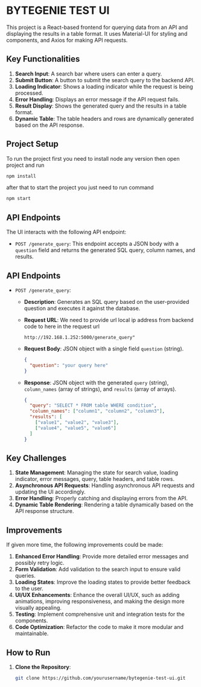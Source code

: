 # BYTEGENIE TEST UI

This project is a React-based frontend for querying data from an API and displaying the results in a table format. It uses Material-UI for styling and components, and Axios for making API requests.

## Key Functionalities

1. **Search Input**: A search bar where users can enter a query.
2. **Submit Button**: A button to submit the search query to the backend API.
3. **Loading Indicator**: Shows a loading indicator while the request is being processed.
4. **Error Handling**: Displays an error message if the API request fails.
5. **Result Display**: Shows the generated query and the results in a table format.
6. **Dynamic Table**: The table headers and rows are dynamically generated based on the API response.
## Project Setup
To run the project first you need to install node any version then open project and run
 ```bash
 npm install
```
after that to start the project you just need to run command 
 ```bash
 npm start
```
## API Endpoints

The UI interacts with the following API endpoint:

- `POST /generate_query`: This endpoint accepts a JSON body with a `question` field and returns the generated SQL query, column names, and results.

## API Endpoints

- `POST /generate_query`: 
  - **Description**: Generates an SQL query based on the user-provided question and executes it against the database.

  - **Request URL**: We need to provide url local ip address from backend code to here in the request url 
    ```djangourlpath
    http://192.168.1.252:5000/generate_query"
     ```
  - **Request Body**: JSON object with a single field `question` (string).
    ```json
    {
      "question": "your query here"
    }
    ```
  - **Response**: JSON object with the generated `query` (string), `column_names` (array of strings), and `results` (array of arrays).
    ```json
    {
      "query": "SELECT * FROM table WHERE condition",
      "column_names": ["column1", "column2", "column3"],
      "results": [
        ["value1", "value2", "value3"],
        ["value4", "value5", "value6"]
      ]
    }
    ```
## Key Challenges

1. **State Management**: Managing the state for search value, loading indicator, error messages, query, table headers, and table rows.
2. **Asynchronous API Requests**: Handling asynchronous API requests and updating the UI accordingly.
3. **Error Handling**: Properly catching and displaying errors from the API.
4. **Dynamic Table Rendering**: Rendering a table dynamically based on the API response structure.

## Improvements

If given more time, the following improvements could be made:

1. **Enhanced Error Handling**: Provide more detailed error messages and possibly retry logic.
2. **Form Validation**: Add validation to the search input to ensure valid queries.
3. **Loading States**: Improve the loading states to provide better feedback to the user.
4. **UI/UX Enhancements**: Enhance the overall UI/UX, such as adding animations, improving responsiveness, and making the design more visually appealing.
5. **Testing**: Implement comprehensive unit and integration tests for the components.
6. **Code Optimization**: Refactor the code to make it more modular and maintainable.

## How to Run

1. **Clone the Repository**: 
   ```sh
   git clone https://github.com/yourusername/bytegenie-test-ui.git
   ```